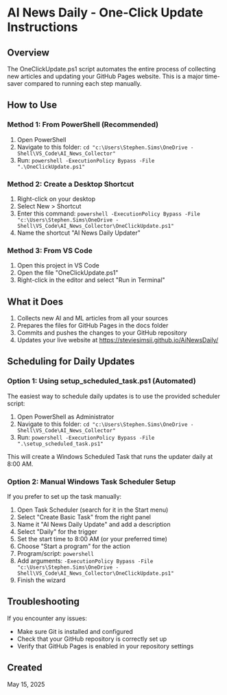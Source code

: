 # AI News Daily - One-Click Update Instructions

## Overview
The OneClickUpdate.ps1 script automates the entire process of collecting new articles and updating your GitHub Pages website. This is a major time-saver compared to running each step manually.

## How to Use

### Method 1: From PowerShell (Recommended)
1. Open PowerShell
2. Navigate to this folder: `cd "c:\Users\Stephen.Sims\OneDrive - Shell\VS_Code\AI_News_Collector"`
3. Run: `powershell -ExecutionPolicy Bypass -File ".\OneClickUpdate.ps1"`

### Method 2: Create a Desktop Shortcut
1. Right-click on your desktop
2. Select New > Shortcut
3. Enter this command: `powershell -ExecutionPolicy Bypass -File "c:\Users\Stephen.Sims\OneDrive - Shell\VS_Code\AI_News_Collector\OneClickUpdate.ps1"`
4. Name the shortcut "AI News Daily Updater"

### Method 3: From VS Code
1. Open this project in VS Code
2. Open the file "OneClickUpdate.ps1"
3. Right-click in the editor and select "Run in Terminal"

## What it Does
1. Collects new AI and ML articles from all your sources
2. Prepares the files for GitHub Pages in the docs folder
3. Commits and pushes the changes to your GitHub repository
4. Updates your live website at https://steviesimsii.github.io/AiNewsDaily/

## Scheduling for Daily Updates

### Option 1: Using setup_scheduled_task.ps1 (Automated)
The easiest way to schedule daily updates is to use the provided scheduler script:

1. Open PowerShell as Administrator
2. Navigate to this folder: `cd "c:\Users\Stephen.Sims\OneDrive - Shell\VS_Code\AI_News_Collector"`
3. Run: `powershell -ExecutionPolicy Bypass -File ".\setup_scheduled_task.ps1"`

This will create a Windows Scheduled Task that runs the updater daily at 8:00 AM.

### Option 2: Manual Windows Task Scheduler Setup
If you prefer to set up the task manually:

1. Open Task Scheduler (search for it in the Start menu)
2. Select "Create Basic Task" from the right panel
3. Name it "AI News Daily Update" and add a description
4. Select "Daily" for the trigger
5. Set the start time to 8:00 AM (or your preferred time)
6. Choose "Start a program" for the action
7. Program/script: `powershell`
8. Add arguments: `-ExecutionPolicy Bypass -File "c:\Users\Stephen.Sims\OneDrive - Shell\VS_Code\AI_News_Collector\OneClickUpdate.ps1"`
9. Finish the wizard

## Troubleshooting
If you encounter any issues:
- Make sure Git is installed and configured
- Check that your GitHub repository is correctly set up
- Verify that GitHub Pages is enabled in your repository settings

## Created
May 15, 2025
